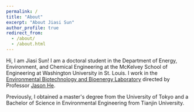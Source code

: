```yaml
---
permalink: /
title: "About"
excerpt: "About Jiasi Sun"
author_profile: true
redirect_from: 
  - /about/
  - /about.html
---
```


Hi, I am Jiasi Sun! I am a doctoral student in the Department of Energy, Environment, and Chemical Engineering at the McKelvey School of Engineering at Washington University in St. Louis. I work in the [Environmental Biotechnology and Bioenergy Laboratory](https://ebbl.eece.wustl.edu/) directed by Professor [Jason He](https://engineering.wustl.edu/faculty/Zhen-Jason-He.html).

Previously, I obtained a master's degree from the University of Tokyo and a Bachelor of Science in Environmental Engineering from Tianjin University.